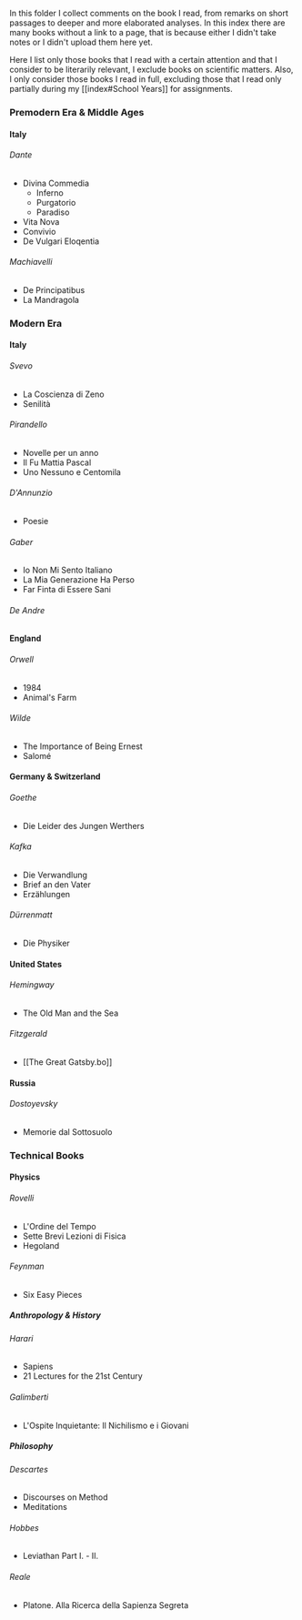 In this folder I collect comments on the book I read, from remarks on short passages to deeper and more elaborated analyses. In this index there are many books without a link to a page, that is because either I didn't take notes or I didn't upload them here yet.

Here I list only those books that I read with a certain attention and that I consider to be literarily relevant, I exclude books on scientific matters. Also, I only consider those books I read in full, excluding those that I read only partially during my [[index#School Years]] for assignments. 
### Premodern Era & Middle Ages
#### Italy
###### Dante
- Divina Commedia
	- Inferno
	- Purgatorio 
	- Paradiso
- Vita Nova
- Convivio
- De Vulgari Eloqentia
###### Machiavelli
- De Principatibus
- La Mandragola
### Modern Era

#### Italy
###### Svevo
- La Coscienza di Zeno
- Senilità
###### Pirandello
- Novelle per un anno
- Il Fu Mattia Pascal
- Uno Nessuno e Centomila
###### D'Annunzio
- Poesie
###### Gaber
- Io Non Mi Sento Italiano
- La Mia Generazione Ha Perso
- Far Finta di Essere Sani
###### De Andre
#### England
###### Orwell
- 1984
- Animal's Farm
###### Wilde
- The Importance of Being Ernest
- Salomé
#### Germany & Switzerland
###### Goethe
- Die Leider des Jungen Werthers
###### Kafka
- Die Verwandlung
- Brief an den Vater
- Erzählungen
###### Dürrenmatt
- Die Physiker
#### United States
###### Hemingway
- The Old Man and the Sea
###### Fitzgerald
- [[The Great Gatsby.bo]]
#### Russia
###### Dostoyevsky
- Memorie dal Sottosuolo
### Technical Books
#### Physics
###### Rovelli
- L'Ordine del Tempo
- Sette Brevi Lezioni di Fisica
- Hegoland
###### Feynman
- Six Easy Pieces
##### Anthropology & History
###### Harari
- Sapiens
- 21 Lectures for the 21st Century
###### Galimberti
- L'Ospite Inquietante: Il Nichilismo e i Giovani
##### Philosophy
###### Descartes
- Discourses on Method
- Meditations
###### Hobbes
- Leviathan Part I. - II.
###### Reale
- Platone. Alla Ricerca della Sapienza Segreta